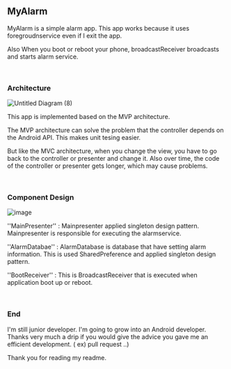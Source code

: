 ## MyAlarm


MyAlarm is a simple alarm app. This app works because it uses foregroudnservice even if  I exit the app.

Also When you boot or reboot your phone, broadcastReceiver broadcasts and starts alarm service.

<br>

### Architecture

![Untitled Diagram (8)](https://user-images.githubusercontent.com/34837583/102713168-77496f00-4309-11eb-8cff-52625eec559a.png)

This app is implemented based on the MVP architecture.

The MVP architecture can solve the problem that the controller depends on the Android API. This makes unit tesing easier.

But like the MVC architecture, when you change the view, you have to go back to the controller or presenter and change it. Also over time, the code of the controller or presenter gets longer, which may cause problems.

<br>

### Component Design

![image](https://user-images.githubusercontent.com/34837583/102713399-5f72ea80-430b-11eb-8f2c-421e8789a54a.png)

''MainPresenter'' : Mainpresenter applied singleton design pattern. Mainpresenter is responsible for executing the alarmservice.

''AlarmDatabae'' : AlarmDatabase is database that have setting alarm information. This is used SharedPreference and applied singleton design pattern.

''BootReceiver'' : This is BroadcastReceiver that is executed when application boot up or reboot.

<br>

### End

I'm still junior developer. I'm going to grow into an Android developer.  Thanks very much a drip if you would give the advice you gave me an efficient development. ( ex) pull request ..)

Thank you for reading my readme.
